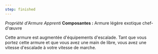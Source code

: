 ```yaml
---
step: finished
---
```

_Propriété d'Armure Apprenti_
__Composantes :__ Armure légère exotique chef-d'œuvre

Cette armure est augmentée d'équipements d'escalade. Tant que vous portez cette armure et que vous avez une main de libre, vous avez une vitesse d'escalade à votre vitesse de marche.
